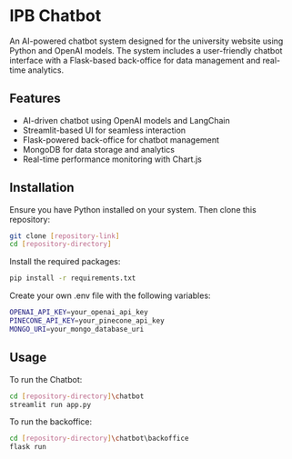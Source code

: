 # IPB Chatbot

An AI-powered chatbot system designed for the university website using Python and OpenAI models. The system includes a user-friendly chatbot interface with a Flask-based back-office for data management and real-time analytics.

## Features
- AI-driven chatbot using OpenAI models and LangChain  
- Streamlit-based UI for seamless interaction  
- Flask-powered back-office for chatbot management  
- MongoDB for data storage and analytics  
- Real-time performance monitoring with Chart.js  

## Installation

Ensure you have Python installed on your system. Then clone this repository:
```bash
git clone [repository-link]
cd [repository-directory]
```
Install the required packages:
```bash
pip install -r requirements.txt
```
Create your own .env file with the following variables:
```bash
OPENAI_API_KEY=your_openai_api_key
PINECONE_API_KEY=your_pinecone_api_key
MONGO_URI=your_mongo_database_uri
```

## Usage

To run the Chatbot:
```bash
cd [repository-directory]\chatbot
streamlit run app.py
```
To run the backoffice:
```bash
cd [repository-directory]\chatbot\backoffice
flask run
```
